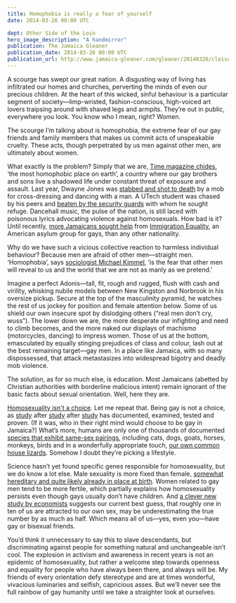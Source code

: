 ```yaml
---
title: Homophobia is really a fear of yourself
date: 2014-03-26 00:00 UTC

dept: Other Side of the Loin
hero_image_description: "A handmirror"
publication: The Jamaica Gleaner
publication_date: 2014-03-26 00:00 UTC
publication_url: http://www.jamaica-gleaner.com/gleaner/20140326/cleisure/cleisure2.html
---
```


A scourge has swept our great nation. A disgusting way of living has infiltrated
our homes and churches, perverting the minds of even our precious children. At
the heart of this wicked, sinful behaviour is a particular segment of
society—limp-wristed, fashion-conscious, high-voiced art lovers traipsing around
with shaved legs and armpits. They’re out in public, everywhere you look. You
know who I mean, right? Women.

The scourge I’m talking about is homophobia, the extreme fear of our gay friends
and family members that makes us commit acts of unspeakable cruelty. These acts,
though perpetrated by us men against other men, are ultimately about women.

What exactly is the problem? Simply that we are, [Time magazine chides][1], ‘the
most homophobic place on earth’, a country where our gay brothers and sons live
a shadowed life under constant threat of exposure and assault. Last year, Dwayne
Jones was [stabbed and shot to death][2] by a mob for cross-dressing and dancing
with a man. A UTech student was chased by his peers and [beaten by the security
guards][3] with whom he sought refuge. Dancehall music, the pulse of the nation,
is still laced with poisonous lyrics advocating violence against homosexuals.
How bad is it? Until recently, [more Jamaicans sought help][4] from [Immigration
Equality][5], an American asylum group for gays, than any other nationality.

Why do we have such a vicious collective reaction to harmless individual
behaviour? Because men are afraid of other men—straight men. ‘Homophobia’, says
[sociologist Michael Kimmel][6], ‘is the fear that other men will reveal to us
and the world that we are not as manly as we pretend.’

Imagine a perfect Adonis—tall, fit, rough and rugged, flush with cash and
virility, whisking nubile models between New Kingston and Norbrook in his
oversize pickup. Secure at the top of the masculinity pyramid, he watches the
rest of us jockey for position and female attention below. Some of us shield our
own insecure spot by dislodging others (“real men don’t cry, wuss”). The lower
down we are, the more desperate our infighting and need to climb becomes, and
the more naked our displays of machismo (motorcycles, dancing) to impress women.
Those of us at the bottom, emasculated by equally stinging prejudices of class
and colour, lash out at the best remaining target—gay men. In a place like
Jamaica, with so many dispossessed, that attack metastasizes into widespread
bigotry and deadly mob violence.

The solution, as for so much else, is education. Most Jamaicans (abetted by
Christian authorities with borderline malicious intent) remain ignorant of the
basic facts about sexual orientation. Well, here they are.

[Homosexuality isn't a choice][7]. Let me repeat that. Being gay is not a
choice, as [study][8] after [study][9] after [study][10] has documented,
examined, tested and proven. (If it was, who in their right mind would choose to
be gay in Jamaica?) What’s more, humans are only one of thousands of documented
[species that exhibit same-sex pairings][11], including cats, dogs, goats,
horses, monkeys, birds and in a wonderfully appropriate touch, [our own common
house lizards][12]. Somehow I doubt they’re picking a lifestyle.

Science hasn’t yet found specific genes responsible for homosexuality, but we do
know a lot else. Male sexuality is more fixed than female, [somewhat hereditary
and quite likely already in place at birth][13]. Women related to gay men tend
to be more fertile, which partially explains how homosexuality persists even
though gays usually don’t have children. And [a clever new study by
economists][14] suggests our current best guess, that roughly one in ten of us
are attracted to our own sex, may be underestimating the true number by as much
as half. Which means all of us—yes, even you—have gay or bisexual friends.

You’d think it unnecessary to say this to slave descendants, but discriminating
against people for something natural and unchangeable isn’t cool. The explosion
in activism and awareness in recent years is not an epidemic of homosexuality,
but rather a welcome step towards openness and equality for people who have
always been there, and always will be. My friends of every orientation defy
stereotype and are at times wonderful, vivacious luminaries and selfish,
capricious asses. But we’ll never see the full rainbow of gay humanity until we
take a straighter look at ourselves.

[1]: http://content.time.com/time/world/article/0,8599,1182991,00.html
[2]: http://jamaica-gleaner.com/latest/article.php?id=46697
[3]: http://jamaica-gleaner.com/latest/article.php?id=40911
[4]: http://www.slate.com/blogs/outward/2014/03/12/coca_cola_ford_ikea_pro_gay_in_america_but_not_in_russia.html
[5]: http://immigrationequality.org/
[6]: http://faculty.ucc.edu/psysoc-stokes/Masculinity.pdf
[7]: http://www.slate.com/blogs/outward/2014/02/04/choose_to_be_gay_no_you_don_t.html
[8]: http://www.ncbi.nlm.nih.gov/pubmed/10405456
[9]: http://www.ncbi.nlm.nih.gov/pubmed/15539346
[10]: http://www.ncbi.nlm.nih.gov/pubmed/8332896
[11]: https://en.wikipedia.org/wiki/Homosexual_behavior_in_animals
[12]: https://en.wikipedia.org/wiki/List_of_animals_displaying_homosexual_behavior#Reptiles
[13]: http://news.sciencemag.org/evolution/2012/12/homosexuality-may-start-womb
[14]: http://www.nber.org/papers/w19508.pdf
